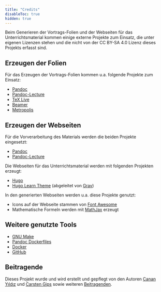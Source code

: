 ```yaml
---
title: "Credits"
disableToc: true
hidden: true
---
```



Beim Generieren der Vortrags-Folien und der Webseiten für das Unterrichtsmaterial
kommen einige externe Projekte zum Einsatz, die unter eigenen Lizenzen stehen und
die nicht von der CC BY-SA 4.0 Lizenz dieses Projekts erfasst sind.


## Erzeugen der Folien

Für das Erzeugen der Vortrags-Folien kommen u.a. folgende Projekte zum Einsatz:

*   [Pandoc](https://github.com/jgm/pandoc)
*   [Pandoc-Lecture](https://github.com/cagix/pandoc-lecture)
*   [TeX Live](http://tug.org/texlive/)
*   [Beamer](https://github.com/josephwright/beamer)
*   [Metropolis](https://github.com/matze/mtheme)


## Erzeugen der Webseiten

Für die Vorverarbeitung des Materials werden die beiden Projekte eingesetzt:

*   [Pandoc](https://github.com/jgm/pandoc)
*   [Pandoc-Lecture](https://github.com/cagix/pandoc-lecture)

Die Webseiten für das Unterrichtsmaterial werden mit folgenden Projekten erzeugt:

*   [Hugo](https://github.com/gohugoio/hugo)
*   [Hugo Learn Theme](https://github.com/matcornic/hugo-theme-learn)
    (abgeleitet von [Grav](https://github.com/getgrav/grav))

In den generierten Webseiten werden u.a. diese Projekte genutzt:

*   Icons auf der Webseite stammen von [Font Awesome](https://fontawesome.com)
*   Mathematische Formeln werden mit [MathJax](https://www.mathjax.org/) erzeugt


## Weitere genutzte Tools

*   [GNU Make](https://www.gnu.org/software/make/)
*   [Pandoc Dockerfiles](https://github.com/pandoc/dockerfiles)
*   [Docker](https://www.docker.com/)
*   [GitHub](https://github.com/)


## Beitragende

Dieses Projekt wurde und wird erstellt und gepflegt von den Autoren
[Canan Yıldız](https://github.com/cyildiz) und [Carsten Gips](https://github.com/cagix)
sowie weiteren [Beitragenden](https://github.com/KI-Vorlesung/Lecture/graphs/contributors).

